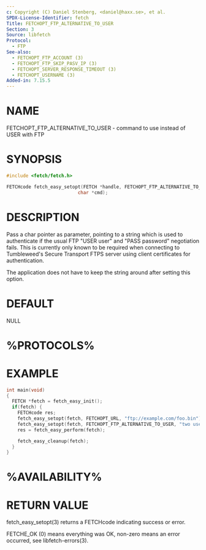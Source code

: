 ```yaml
---
c: Copyright (C) Daniel Stenberg, <daniel@haxx.se>, et al.
SPDX-License-Identifier: fetch
Title: FETCHOPT_FTP_ALTERNATIVE_TO_USER
Section: 3
Source: libfetch
Protocol:
  - FTP
See-also:
  - FETCHOPT_FTP_ACCOUNT (3)
  - FETCHOPT_FTP_SKIP_PASV_IP (3)
  - FETCHOPT_SERVER_RESPONSE_TIMEOUT (3)
  - FETCHOPT_USERNAME (3)
Added-in: 7.15.5
---
```


# NAME

FETCHOPT_FTP_ALTERNATIVE_TO_USER - command to use instead of USER with FTP

# SYNOPSIS

~~~c
#include <fetch/fetch.h>

FETCHcode fetch_easy_setopt(FETCH *handle, FETCHOPT_FTP_ALTERNATIVE_TO_USER,
                          char *cmd);
~~~

# DESCRIPTION

Pass a char pointer as parameter, pointing to a string which is used to
authenticate if the usual FTP "USER user" and "PASS password" negotiation
fails. This is currently only known to be required when connecting to
Tumbleweed's Secure Transport FTPS server using client certificates for
authentication.

The application does not have to keep the string around after setting this
option.

# DEFAULT

NULL

# %PROTOCOLS%

# EXAMPLE

~~~c
int main(void)
{
  FETCH *fetch = fetch_easy_init();
  if(fetch) {
    FETCHcode res;
    fetch_easy_setopt(fetch, FETCHOPT_URL, "ftp://example.com/foo.bin");
    fetch_easy_setopt(fetch, FETCHOPT_FTP_ALTERNATIVE_TO_USER, "two users");
    res = fetch_easy_perform(fetch);

    fetch_easy_cleanup(fetch);
  }
}
~~~

# %AVAILABILITY%

# RETURN VALUE

fetch_easy_setopt(3) returns a FETCHcode indicating success or error.

FETCHE_OK (0) means everything was OK, non-zero means an error occurred, see
libfetch-errors(3).
